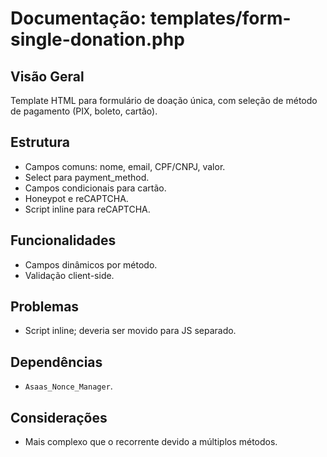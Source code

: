 # Documentação: templates/form-single-donation.php

## Visão Geral
Template HTML para formulário de doação única, com seleção de método de pagamento (PIX, boleto, cartão).

## Estrutura
- Campos comuns: nome, email, CPF/CNPJ, valor.
- Select para payment_method.
- Campos condicionais para cartão.
- Honeypot e reCAPTCHA.
- Script inline para reCAPTCHA.

## Funcionalidades
- Campos dinâmicos por método.
- Validação client-side.

## Problemas
- Script inline; deveria ser movido para JS separado.

## Dependências
- `Asaas_Nonce_Manager`.

## Considerações
- Mais complexo que o recorrente devido a múltiplos métodos.